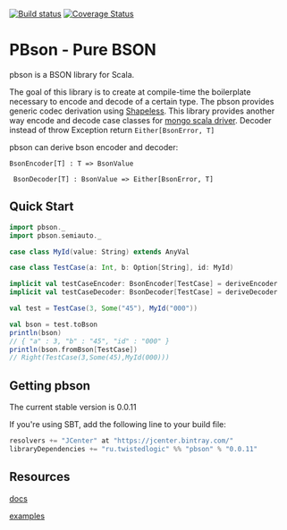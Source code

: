 
[![Build status](https://img.shields.io/circleci/project/github/EvgeneKiiski/pbson/master.svg?style=flat)](https://circleci.com/gh/EvgeneKiiski/pbson/tree/master)
[![Coverage Status](https://coveralls.io/repos/github/EvgeneKiiski/pbson/badge.svg?branch=master)](https://coveralls.io/github/EvgeneKiiski/pbson?branch=master)

# PBson - Pure BSON

pbson is a BSON library for Scala.

The goal of this library is to create at compile-time the boilerplate necessary to encode and decode of a certain type.
The pbson provides generic codec derivation using [Shapeless](https://github.com/milessabin/shapeless).
This library provides another way encode and decode case classes for 
[mongo scala driver](https://docs.mongodb.com/ecosystem/drivers/scala/#mongo-scala-driver).
Decoder instead of throw Exception return ```Either[BsonError, T]```
    

pbson can derive bson encoder and decoder:

``` BsonEncoder[T] : T => BsonValue ```

``` BsonDecoder[T] : BsonValue => Either[BsonError, T]```

## Quick Start

```scala
import pbson._
import pbson.semiauto._

case class MyId(value: String) extends AnyVal

case class TestCase(a: Int, b: Option[String], id: MyId)

implicit val testCaseEncoder: BsonEncoder[TestCase] = deriveEncoder
implicit val testCaseDecoder: BsonDecoder[TestCase] = deriveDecoder

val test = TestCase(3, Some("45"), MyId("000"))

val bson = test.toBson
println(bson)
// { "a" : 3, "b" : "45", "id" : "000" }
println(bson.fromBson[TestCase])
// Right(TestCase(3,Some(45),MyId(000)))
```

## Getting pbson

The current stable version is 0.0.11

If you're using SBT, add the following line to your build file:

```scala
resolvers += "JCenter" at "https://jcenter.bintray.com/"
libraryDependencies += "ru.twistedlogic" %% "pbson" % "0.0.11"
```

## Resources

[docs](https://evgenekiiski.github.io/pbson/)

[examples](https://github.com/EvgeneKiiski/pbson/blob/master/examples/src/main/scala/pbson/examples/)



